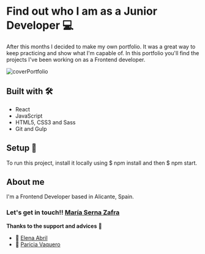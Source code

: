 # Find out who I am as a Junior Developer 💻

After this months I decided to make my own portfolio. It was a great way to keep practicing and show what I'm capable of.
In this portfolio you'll find the projects I've been working on as a Frontend developer.

![coverPortfolio](https://user-images.githubusercontent.com/74073708/141778153-f552bf70-c297-4a52-9bc8-0e931b27676e.png)

## Built with 🛠️
* React
* JavaScript
* HTML5, CSS3 and Sass
* Git and Gulp

## Setup 🚀
To run this project, install it locally using $ npm install and then $ npm start.

## About me

I'm a Frontend Developer based in Alicante, Spain.

### Let's get in touch!! [María Serna Zafra](https://www.linkedin.com/in/maria-serna-zafra/)

**Thanks to the support and advices** 🎁
  * 📢 [Elena Abril](https://www.linkedin.com/in/elenaabrilmedina/)
  * 📢 [Paricia Vaquero](https://www.linkedin.com/in/patriciavaquerosaenz/)

